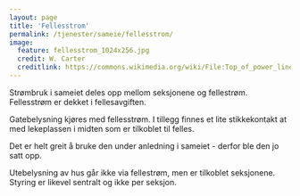 ```yaml
---
layout: page
title: 'Fellesstrom'
permalink: /tjenester/sameie/fellesstrom/
image:
  feature: fellesstrom_1024x256.jpg
  credit: W. Carter
  creditlink: https://commons.wikimedia.org/wiki/File:Top_of_power_line_pole_-_west_side.jpg
---
```

Strømbruk i sameiet deles opp mellom seksjonene og fellestrøm. Fellesstrøm er dekket i fellesavgiften.

Gatebelysning kjøres med fellesstrøm. I tillegg finnes et lite stikkekontakt at med lekeplassen i midten som er tilkoblet til felles.

Det er helt greit å bruke den under anledning i sameiet - derfor ble den jo satt opp.

Utebelysning av hus går ikke via fellestrøm, men er tilkoblet seksjonene. Styring er likevel sentralt og ikke per seksjon.

